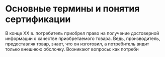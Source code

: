 # Основные термины и понятия сертификации

В конце XX в. потребитель приобрел право на получение достоверной информации о качестве приобретаемого товара. Ведь, производитель, предоставляя товар, знает, что он изготовил, а потребитель видит только внешнюю оболочку. Возникают вопросы: как потреби
